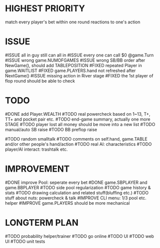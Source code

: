 # HIGHEST PRIORITY
match every player's bet within one round
reactions to one's action

# ISSUE
#ISSUE all in guy still can all in
#ISSUE every one can call $0 @game.Turn
#ISSUE wrong game.NUMOFGAMES
#ISSUE wrong SB/BB order after NewGame(), should add TABLEPOSITION
#FIXED repeated Player in game.WAITLIST
#FIXED game.PLAYERS.hand not refreshed after NextGame()
#ISSUE missing action in River stage
#FIXED the 1st player of flop round should be able to check

# TODO
#DONE add Player.WEALTH
#TODO real powercheck based on 1~13, T+, TT+ and pocket pair etc.
#TODO end-game summary, actually one more STAGE
#TODO player lost all money should be move into a new list
#TODO manual/auto SB raise
#TODO BB preflop raise

#TODO random smalltalk
#TODO comments on self.hand, game.TABLE and/or other people's hand/action
#TODO real AI: characteristics
#TODO player/AI interact: trashtalk etc.

# IMPROVEMENT
#DONE improve Pool: seperate every bet
#DONE game.SBPLAYER and game.BBPLAYER
#TODO side pool regularization
#TODO game history & stats
#TODO drawing calculation and related stuff(bluffing etc.)
#TODO stuff about nuts: powercheck & talk
#IMPROVE CLI menu: 1/3 pool etc. helper
#IMPROVE game.PLAYERS should be more mechanical

# LONGTERM PLAN
#TODO probability helper/trainer
#TODO go online
#TODO UI
#TODO web UI
#TODO unit tests